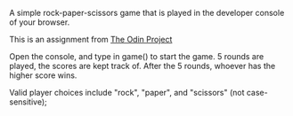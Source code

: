 A simple rock-paper-scissors game that is played in the developer console of your browser.

This is an assignment from [The Odin Project](https://www.theodinproject.com/courses/web-development-101/lessons/rock-paper-scissors)

Open the console, and type in game() to start the game. 
5 rounds are played, the scores are kept track of. After the 5 rounds, whoever has the higher score wins.

Valid player choices include "rock", "paper", and "scissors" (not case-sensitive);